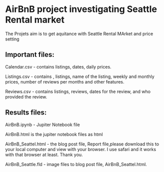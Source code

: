 # AirBnB project investigating Seattle Rental market


The Projets aim is to get aquitance with Seattle Rental MArket and price setting


## Important files: 

Calendar.csv  - contains listings, dates, daily prices.  

          
Listings.csv  -	contains , listings, name of the listing, weekly and monthly prices, number 
of reviews per months and other features.	


Reviews.csv	-  contains listings, reviews, dates for the review, and who provided the 
review.

## Results files:

AirBnB.ipynb - Jupiter Notebook file

AirBnB.html is the jupiter notebook files as html

AirBnB_Seattel.html   -   the blog post file, Report file,please download this to your local computer and view with your browser. I use safari and it works with that browser at least. Thank you.

AirBnB_Seattle.fld - image files to blog post file, AirBnB_Seattel.html.







